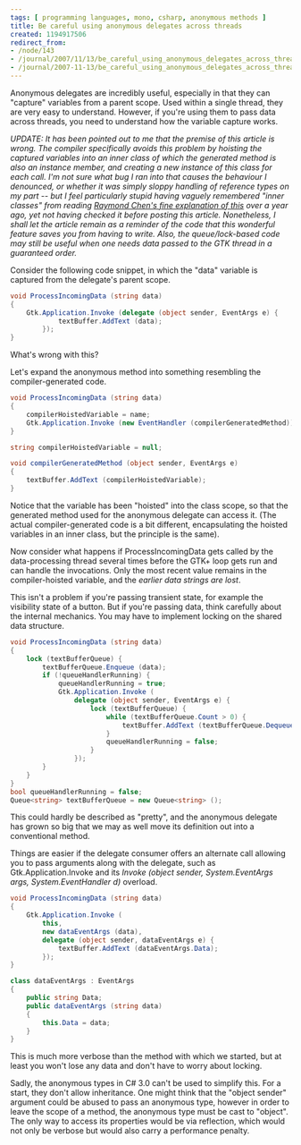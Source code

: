 ```yaml
---
tags: [ programming languages, mono, csharp, anonymous methods ]
title: Be careful using anonymous delegates across threads
created: 1194917506
redirect_from:
- /node/143
- /journal/2007/11/13/be_careful_using_anonymous_delegates_across_threads
- /journal/2007-11-13/be_careful_using_anonymous_delegates_across_threads
---
```


Anonymous delegates are incredibly useful, especially in that they can "capture"
variables from a parent scope. Used within a single thread, they are very easy
to understand. However, if you're using them to pass data across threads, you
need to understand how the variable capture works.<!--break-->

_UPDATE: It has been pointed out to me that the premise of this article is
wrong. The compiler specifically avoids this problem by hoisting the captured
variables into an inner class of which the generated method is also an instance
member, and creating a new instance of this class for each call. I'm not sure
what bug I ran into that causes the behaviour I denounced, or whether it was
simply sloppy handling of reference types on my part -- but I feel particularly
stupid having vaguely remembered "inner classes" from reading [Raymond Chen's
fine explanation of
this](http://blogs.msdn.com/oldnewthing/archive/2006/08/02/686456.aspx) over a
year ago, yet not having checked it before posting this article. Nonetheless, I
shall let the article remain as a reminder of the code that this wonderful
feature saves you from having to write. Also, the queue/lock-based code may
still be useful when one needs data passed to the GTK thread in a guaranteed
order._

Consider the following code snippet, in which the "data" variable is captured from the delegate's parent scope.

```csharp
void ProcessIncomingData (string data)
{
    Gtk.Application.Invoke (delegate (object sender, EventArgs e) {
            textBuffer.AddText (data);
        });
}
```

What's wrong with this?

Let's expand the anonymous method into something resembling the compiler-generated code.

```csharp
void ProcessIncomingData (string data)
{
    compilerHoistedVariable = name;
    Gtk.Application.Invoke (new EventHandler (compilerGeneratedMethod));
}

string compilerHoistedVariable = null;

void compilerGeneratedMethod (object sender, EventArgs e)
{
    textBuffer.AddText (compilerHoistedVariable);
}
```

Notice that the variable has been "hoisted" into the class scope, so that the
generated method used for the anonymous delegate can access it. (The actual
compiler-generated code is a bit different, encapsulating the hoisted variables
in an inner class, but the principle is the same).

Now consider what happens if ProcessIncomingData gets called by the
data-processing thread several times before the GTK+ loop gets run and can
handle the invocations. Only the most recent value remains in the
compiler-hoisted variable, and the *earlier data strings are lost*.

This isn't a problem if you're passing transient state, for example the
visibility state of a button. But if you're passing data, think carefully about
the internal mechanics. You may have to implement locking on the shared data
structure.

```csharp
void ProcessIncomingData (string data)
{
    lock (textBufferQueue) {
        textBufferQueue.Enqueue (data);
        if (!queueHandlerRunning) {
            queueHandlerRunning = true;
            Gtk.Application.Invoke (
                delegate (object sender, EventArgs e) {
                    lock (textBufferQueue) {
                        while (textBufferQueue.Count > 0) {
                            textBuffer.AddText (textBufferQueue.Dequeue ());
                        }
                        queueHandlerRunning = false;
                    }
                });
        }
    }
}
bool queueHandlerRunning = false;
Queue<string> textBufferQueue = new Queue<string> ();
```

This could hardly be described as "pretty", and the anonymous delegate has grown
so big that we may as well move its definition out into a conventional method.

Things are easier if the delegate consumer offers an alternate call allowing you
to pass arguments along with the delegate, such as Gtk.Application.Invoke and
its _Invoke (object sender, System.EventArgs args, System.EventHandler d)_
overload.

```csharp
void ProcessIncomingData (string data)
{
    Gtk.Application.Invoke (
        this,
        new dataEventArgs (data),
        delegate (object sender, dataEventArgs e) {
            textBuffer.AddText (dataEventArgs.Data);
        });
}

class dataEventArgs : EventArgs
{
    public string Data;
    public dataEventArgs (string data)
    {
        this.Data = data;
    }
}
```

This is much more verbose than the method with which we started, but at least
you won't lose any data and don't have to worry about locking.

Sadly, the anonymous types in C# 3.0 can't be used to simplify this. For a
start, they don't allow inheritance. One might think that the "object sender"
argument could be abused to pass an anonymous type, however in order to leave
the scope of a method, the anonymous type must be cast to "object". The only way
to access its properties would be via reflection, which would not only be
verbose but would also carry a performance penalty.
